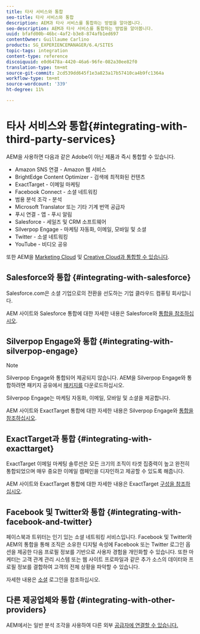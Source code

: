 ```yaml
---
title: 타사 서비스와 통합
seo-title: 타사 서비스와 통합
description: AEM과 타사 서비스를 통합하는 방법을 알아봅니다.
seo-description: AEM과 타사 서비스를 통합하는 방법을 알아봅니다.
uuid: bfafd00b-46bc-4af2-b3e8-874afb1ed697
contentOwner: Guillaume Carlino
products: SG_EXPERIENCEMANAGER/6.4/SITES
topic-tags: integration
content-type: reference
discoiquuid: e0d6478a-4420-46a6-96fe-082a30ee82f0
translation-type: tm+mt
source-git-commit: 2cd539dd645f1e3a823a17b57410ca4b9fc1364a
workflow-type: tm+mt
source-wordcount: '339'
ht-degree: 11%

---
```



# 타사 서비스와 통합{#integrating-with-third-party-services}

AEM을 사용하면 다음과 같은 Adobe이 아닌 제품과 즉시 통합할 수 있습니다.

* Amazon SNS 연결 - Amazon 웹 서비스
* BrightEdge Content Optimizer - 검색에 최적화된 컨텐츠
* ExactTarget - 이메일 마케팅
* Facebook Connect - 소셜 네트워킹
* 범용 분석 조각 - 분석
* Microsoft Translator 또는 기타 기계 번역 공급자
* 푸시 연결 - 앱 - 푸시 알림
* Salesforce - 세일즈 및 CRM 소프트웨어
* Silverpop Engage - 마케팅 자동화, 이메일, 모바일 및 소셜
* Twitter - 소셜 네트워킹
* YouTube - 비디오 공유

또한 AEM을 [Marketing Cloud](/help/sites-administering/marketing-cloud.md) 및 [Creative Cloud과 통합할 수 있습니다](/help/assets/aem-cc-integration-best-practices.md).

## Salesforce와 통합 {#integrating-with-salesforce}

Salesforce.com은 소셜 기업으로의 전환을 선도하는 기업 클라우드 컴퓨팅 회사입니다.

AEM 사이트와 Salesforce 통합에 대한 자세한 내용은 Salesforce와 [통합을 참조하십시오](/help/sites-administering/salesforce.md).

## Silverpop Engage와 통합 {#integrating-with-silverpop-engage}

>[!NOTE]
>
>Silverpop Engage와 통합되어 제공되지 않습니다. AEM을 Silverpop Engage와 통합하려면 패키지 공유에서 [패키지를](https://www.adobeaemcloud.com/content/marketplace/marketplaceProxy.html?packagePath=/content/companies/public/adobe/packages/aem620/product/cq-mcm-integrations-silverpop-content) 다운로드하십시오.

Silverpop Engage는 마케팅 자동화, 이메일, 모바일 및 소셜을 제공합니다.

AEM 사이트와 ExactTarget 통합에 대한 자세한 내용은 Silverpop Engage와 [통합을 참조하십시오](/help/sites-administering/silverpop.md).

## ExactTarget과 통합 {#integrating-with-exacttarget}

ExactTarget 이메일 마케팅 솔루션은 모든 크기의 조직이 타겟 집중력이 높고 완전히 통합되었으며 매우 중요한 이메일 캠페인을 디자인하고 제공할 수 있도록 해줍니다.

AEM 사이트와 ExactTarget 통합에 대한 자세한 내용은 ExactTarget [구성을 참조하십시오](/help/sites-administering/exacttarget.md).

## Facebook 및 Twitter와 통합 {#integrating-with-facebook-and-twitter}

페이스북과 트위터는 인기 있는 소셜 네트워킹 서비스입니다. Facebook 및 Twitter와 AEM의 통합을 통해 조직은 소유한 디지털 속성에 Facebook 또는 Twitter 로그인 옵션을 제공한 다음 프로필 정보를 기반으로 사용자 경험을 개인화할 수 있습니다. 또한 마케터는 고객 관계 관리 시스템 또는 웹 사이트 프로파일과 같은 추가 소스의 데이터와 프로필 정보를 결합하여 고객의 전체 상황을 파악할 수 있습니다.

자세한 내용은 [소셜](/help/communities/social-login.md) 로그인을 참조하십시오.

## 다른 제공업체와 통합 {#integrating-with-other-providers}

AEM에서는 일반 분석 조각을 사용하여 다른 외부 [공급자에 연결할 수 있습니다.](/help/sites-administering/external-providers.md)
